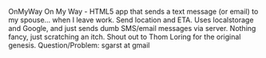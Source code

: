OnMyWay
On My Way - HTML5 app that sends a text message (or email) to my spouse... when I leave work. 
Send location and ETA. Uses localstorage and Google, and just sends dumb SMS/email messages via server. Nothing fancy, just scratching an itch. Shout out to Thom Loring for the original genesis.
Question/Problem: sgarst at gmail
